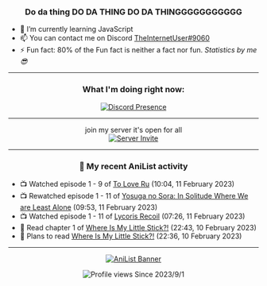 <div align="center">

### Do da thing DO DA THING DO DA THINGGGGGGGGGGG
</div>

- 🌱 I’m currently learning JavaScript
- 📫 You can contact me on Discord [TheInternetUser#9060](https://discord.com/users/534117072796385300)
- ⚡ Fun fact: 80% of the Fun fact is neither a fact nor fun. _Statistics by me 😎_
<hr>

<div align="center">

### What I'm doing right now:
[![Discord Presence](https://lanyard.cnrad.dev/api/534117072796385300)](https://discord.com/users/534117072796385300)
<hr>

join my server it's open for all <br>
[![Server Invite](https://invidget.switchblade.xyz/bfYgVHxrSs)](https://discord.gg/bfYgVHxrSs)

<hr>
  
### 🌸 My recent AniList activity

</div>

<!-- ANILIST_ACTIVITY:start -->

-   📺 Watched episode 1 - 9 of [To Love Ru](https://anilist.co/anime/3455) (10:04, 11 February 2023)
-   📺 Rewatched episode 1 - 11 of [Yosuga no Sora: In Solitude Where We are Least Alone](https://anilist.co/anime/8861) (09:53, 11 February 2023)
-   📺 Watched episode 1 - 11 of [Lycoris Recoil](https://anilist.co/anime/143270) (07:26, 11 February 2023)
-   📖 Read chapter 1 of [Where Is My Little Stick?!](https://anilist.co/manga/157094) (22:43, 10 February 2023)
-   📖 Plans to read [Where Is My Little Stick?!](https://anilist.co/manga/157094) (22:36, 10 February 2023)

<!-- ANILIST_ACTIVITY:end -->
<hr>

<div align="center">

[![AniList Banner](https://img.anili.st/User/929966)](https://anilist.co/user/TheInternetUser)

![Profile views](https://gpvc.arturio.dev/TheInternetUse7) Since 2023/9/1

</div>
